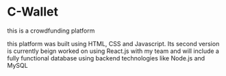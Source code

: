 # C-Wallet
this is a crowdfunding platform

this platform was built using HTML, CSS and Javascript. Its second version is currently beign worked on using React.js with my team and will include a fully functional database using backend technologies like Node.js and MySQL
